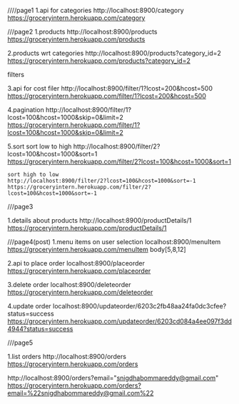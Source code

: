 ////page1
1.api for categories
http://localhost:8900/category
https://groceryintern.herokuapp.com/category

///page2
1.products
http://localhost:8900/products
https://groceryintern.herokuapp.com/products

2.products wrt categories
http://localhost:8900/products?category_id=2
https://groceryintern.herokuapp.com/products?category_id=2

filters

3.api for cost filer
http://localhost:8900/filter/1?lcost=200&hcost=500
https://groceryintern.herokuapp.com/filter/1?lcost=200&hcost=500

4.pagination
http://localhost:8900/filter/1?lcost=100&hcost=1000&skip=0&limit=2
https://groceryintern.herokuapp.com/filter/1?lcost=100&hcost=1000&skip=0&limit=2

5.sort
    sort low to high 
    http://localhost:8900/filter/2?lcost=100&hcost=1000&sort=1
    https://groceryintern.herokuapp.com/filter/2?lcost=100&hcost=1000&sort=1

    sort high to low 
    http://localhost:8900/filter/2?lcost=100&hcost=1000&sort=-1
    https://groceryintern.herokuapp.com/filter/2?lcost=100&hcost=1000&sort=-1

///page3

1.details about products
http://localhost:8900/productDetails/1
https://groceryintern.herokuapp.com/productDetails/1


///page4(post)
1.menu items on user selection
localhost:8900/menuItem
https://groceryintern.herokuapp.com/menuItem
 body[5,8,12]

2.api to place order
localhost:8900/placeorder
https://groceryintern.herokuapp.com/placeorder

3.delete order
localhost:8900/deleteorder
https://groceryintern.herokuapp.com/deleteorder

4.update order
localhost:8900/updateorder/6203c2fb48aa24fa0dc3cfee?status=success
https://groceryintern.herokuapp.com/updateorder/6203cd084a4ee097f3dd4944?status=success

///page5

1.list orders
http://localhost:8900/orders
https://groceryintern.herokuapp.com/orders

http://localhost:8900/orders?email="snigdhabommareddy@gmail.com"
https://groceryintern.herokuapp.com/orders?email=%22snigdhabommareddy@gmail.com%22